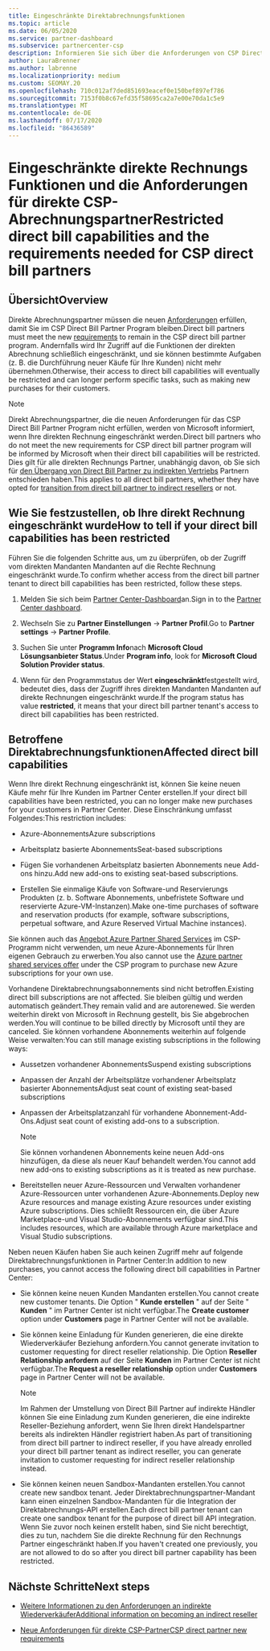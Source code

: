```yaml
---
title: Eingeschränkte Direktabrechnungsfunktionen
ms.topic: article
ms.date: 06/05/2020
ms.service: partner-dashboard
ms.subservice: partnercenter-csp
description: Informieren Sie sich über die Anforderungen von CSP Direct Bill Partner und darüber, was Sie tun müssen, um zu verhindern, dass Finden Sie heraus, ob ihre Funktionen eingeschränkt wurden.
author: LauraBrenner
ms.author: labrenne
ms.localizationpriority: medium
ms.custom: SEOMAY.20
ms.openlocfilehash: 710c012af7ded851693eacef0e150bef897ef786
ms.sourcegitcommit: 7153f0b8c67efd35f58695ca2a7e00e70da1c5e9
ms.translationtype: MT
ms.contentlocale: de-DE
ms.lasthandoff: 07/17/2020
ms.locfileid: "86436589"
---
```

# <a name="restricted-direct-bill-capabilities-and-the-requirements-needed-for-csp-direct-bill-partners"></a><span data-ttu-id="91b24-104">Eingeschränkte direkte Rechnungs Funktionen und die Anforderungen für direkte CSP-Abrechnungspartner</span><span class="sxs-lookup"><span data-stu-id="91b24-104">Restricted direct bill capabilities and the requirements needed for CSP direct bill partners</span></span>  

## <a name="overview"></a><span data-ttu-id="91b24-105">Übersicht</span><span class="sxs-lookup"><span data-stu-id="91b24-105">Overview</span></span>

<span data-ttu-id="91b24-106">Direkte Abrechnungspartner müssen die neuen [Anforderungen](direct-partner-new-requirements.md) erfüllen, damit Sie im CSP Direct Bill Partner Program bleiben.</span><span class="sxs-lookup"><span data-stu-id="91b24-106">Direct bill partners must meet the new [requirements](direct-partner-new-requirements.md) to remain in the CSP direct bill partner program.</span></span> <span data-ttu-id="91b24-107">Andernfalls wird Ihr Zugriff auf die Funktionen der direkten Abrechnung schließlich eingeschränkt, und sie können bestimmte Aufgaben (z. B. die Durchführung neuer Käufe für Ihre Kunden) nicht mehr übernehmen.</span><span class="sxs-lookup"><span data-stu-id="91b24-107">Otherwise, their access to direct bill capabilities will eventually be restricted and can longer perform specific tasks, such as making new purchases for their customers.</span></span>

> [!Note]
> <span data-ttu-id="91b24-108">Direkt Abrechnungspartner, die die neuen Anforderungen für das CSP Direct Bill Partner Program nicht erfüllen, werden von Microsoft informiert, wenn Ihre direkten Rechnung eingeschränkt werden.</span><span class="sxs-lookup"><span data-stu-id="91b24-108">Direct bill partners who do not meet the new requirements for CSP direct bill partner program will be informed by Microsoft when their direct bill capabilities will be restricted.</span></span> <span data-ttu-id="91b24-109">Dies gilt für alle direkten Rechnungs Partner, unabhängig davon, ob Sie sich für [den Übergang von Direct Bill Partner zu indirekten Vertriebs](transition-direct-to-indirect.md) Partnern entschieden haben.</span><span class="sxs-lookup"><span data-stu-id="91b24-109">This applies to all direct bill partners, whether they have opted for [transition from direct bill partner to indirect resellers](transition-direct-to-indirect.md) or not.</span></span>  

## <a name="how-to-tell-if-your-direct-bill-capabilities-has-been-restricted"></a><span data-ttu-id="91b24-110">Wie Sie festzustellen, ob Ihre direkt Rechnung eingeschränkt wurde</span><span class="sxs-lookup"><span data-stu-id="91b24-110">How to tell if your direct bill capabilities has been restricted</span></span>

<span data-ttu-id="91b24-111">Führen Sie die folgenden Schritte aus, um zu überprüfen, ob der Zugriff vom direkten Mandanten Mandanten auf die Rechte Rechnung eingeschränkt wurde.</span><span class="sxs-lookup"><span data-stu-id="91b24-111">To confirm whether access from the direct bill partner tenant to direct bill capabilities has been restricted, follow these steps.</span></span>

1. <span data-ttu-id="91b24-112">Melden Sie sich beim [Partner Center-Dashboard](https://partner.microsoft.com/dashboard)an.</span><span class="sxs-lookup"><span data-stu-id="91b24-112">Sign in to the [Partner Center dashboard](https://partner.microsoft.com/dashboard).</span></span>

2. <span data-ttu-id="91b24-113">Wechseln Sie zu **Partner Einstellungen**  ->  **Partner Profil**.</span><span class="sxs-lookup"><span data-stu-id="91b24-113">Go to **Partner settings** -> **Partner Profile**.</span></span>

3. <span data-ttu-id="91b24-114">Suchen Sie unter **Programm Info**nach **Microsoft Cloud Lösungsanbieter Status**.</span><span class="sxs-lookup"><span data-stu-id="91b24-114">Under **Program info**, look for **Microsoft Cloud Solution Provider status**.</span></span>

4. <span data-ttu-id="91b24-115">Wenn für den Programmstatus der Wert **eingeschränkt**festgestellt wird, bedeutet dies, dass der Zugriff ihres direkten Mandanten Mandanten auf direkte Rechnungen eingeschränkt wurde.</span><span class="sxs-lookup"><span data-stu-id="91b24-115">If the program status has value **restricted**, it means that your direct bill partner tenant's access to direct bill capabilities has been restricted.</span></span>

## <a name="affected-direct-bill-capabilities"></a><span data-ttu-id="91b24-116">Betroffene Direktabrechnungsfunktionen</span><span class="sxs-lookup"><span data-stu-id="91b24-116">Affected direct bill capabilities</span></span>

<span data-ttu-id="91b24-117">Wenn Ihre direkt Rechnung eingeschränkt ist, können Sie keine neuen Käufe mehr für Ihre Kunden im Partner Center erstellen.</span><span class="sxs-lookup"><span data-stu-id="91b24-117">If your direct bill capabilities have been restricted, you can no longer make new purchases for your customers in Partner Center.</span></span> <span data-ttu-id="91b24-118">Diese Einschränkung umfasst Folgendes:</span><span class="sxs-lookup"><span data-stu-id="91b24-118">This restriction includes:</span></span>

- <span data-ttu-id="91b24-119">Azure-Abonnements</span><span class="sxs-lookup"><span data-stu-id="91b24-119">Azure subscriptions</span></span>

- <span data-ttu-id="91b24-120">Arbeitsplatz basierte Abonnements</span><span class="sxs-lookup"><span data-stu-id="91b24-120">Seat-based subscriptions</span></span>

- <span data-ttu-id="91b24-121">Fügen Sie vorhandenen Arbeitsplatz basierten Abonnements neue Add-ons hinzu.</span><span class="sxs-lookup"><span data-stu-id="91b24-121">Add new add-ons to existing seat-based subscriptions.</span></span>

- <span data-ttu-id="91b24-122">Erstellen Sie einmalige Käufe von Software-und Reservierungs Produkten (z. b. Software Abonnements, unbefristete Software und reservierte Azure-VM-Instanzen).</span><span class="sxs-lookup"><span data-stu-id="91b24-122">Make one-time purchases of software and reservation products (for example, software subscriptions, perpetual software, and Azure Reserved Virtual Machine instances).</span></span>

<span data-ttu-id="91b24-123">Sie können auch das [Angebot Azure Partner Shared Services](shared-services.md) im CSP-Programm nicht verwenden, um neue Azure-Abonnements für Ihren eigenen Gebrauch zu erwerben.</span><span class="sxs-lookup"><span data-stu-id="91b24-123">You also cannot use the [Azure partner shared services offer](shared-services.md) under the CSP program to purchase new Azure subscriptions for your own use.</span></span>

<span data-ttu-id="91b24-124">Vorhandene Direktabrechnungsabonnements sind nicht betroffen.</span><span class="sxs-lookup"><span data-stu-id="91b24-124">Existing direct bill subscriptions are not affected.</span></span> <span data-ttu-id="91b24-125">Sie bleiben gültig und werden automatisch geändert.</span><span class="sxs-lookup"><span data-stu-id="91b24-125">They remain valid and are autorenewed.</span></span> <span data-ttu-id="91b24-126">Sie werden weiterhin direkt von Microsoft in Rechnung gestellt, bis Sie abgebrochen werden.</span><span class="sxs-lookup"><span data-stu-id="91b24-126">You will continue to be billed directly by Microsoft until they are canceled.</span></span> <span data-ttu-id="91b24-127">Sie können vorhandene Abonnements weiterhin auf folgende Weise verwalten:</span><span class="sxs-lookup"><span data-stu-id="91b24-127">You can still manage existing subscriptions in the following ways:</span></span>

- <span data-ttu-id="91b24-128">Aussetzen vorhandener Abonnements</span><span class="sxs-lookup"><span data-stu-id="91b24-128">Suspend existing subscriptions</span></span>

- <span data-ttu-id="91b24-129">Anpassen der Anzahl der Arbeitsplätze vorhandener Arbeitsplatz basierter Abonnements</span><span class="sxs-lookup"><span data-stu-id="91b24-129">Adjust seat count of existing seat-based subscriptions</span></span>

- <span data-ttu-id="91b24-130">Anpassen der Arbeitsplatzanzahl für vorhandene Abonnement-Add-Ons.</span><span class="sxs-lookup"><span data-stu-id="91b24-130">Adjust seat count of existing add-ons to a subscription.</span></span> 
 
    >[!Note] 
    ><span data-ttu-id="91b24-131">Sie können vorhandenen Abonnements keine neuen Add-ons hinzufügen, da diese als neuer Kauf behandelt werden.</span><span class="sxs-lookup"><span data-stu-id="91b24-131">You cannot add new add-ons to existing subscriptions as it is treated as new purchase.</span></span>

- <span data-ttu-id="91b24-132">Bereitstellen neuer Azure-Ressourcen und Verwalten vorhandener Azure-Ressourcen unter vorhandenen Azure-Abonnements.</span><span class="sxs-lookup"><span data-stu-id="91b24-132">Deploy new Azure resources and manage existing Azure resources under existing Azure subscriptions.</span></span> <span data-ttu-id="91b24-133">Dies schließt Ressourcen ein, die über Azure Marketplace-und Visual Studio-Abonnements verfügbar sind.</span><span class="sxs-lookup"><span data-stu-id="91b24-133">This includes resources, which are available through Azure marketplace and Visual Studio subscriptions.</span></span>

<span data-ttu-id="91b24-134">Neben neuen Käufen haben Sie auch keinen Zugriff mehr auf folgende Direktabrechnungsfunktionen in Partner Center:</span><span class="sxs-lookup"><span data-stu-id="91b24-134">In addition to new purchases, you cannot access the following direct bill capabilities in Partner Center:</span></span>

- <span data-ttu-id="91b24-135">Sie können keine neuen Kunden Mandanten erstellen.</span><span class="sxs-lookup"><span data-stu-id="91b24-135">You cannot create new customer tenants.</span></span> <span data-ttu-id="91b24-136">Die Option " **Kunde erstellen** " auf der Seite " **Kunden** " im Partner Center ist nicht verfügbar.</span><span class="sxs-lookup"><span data-stu-id="91b24-136">The **Create customer** option under **Customers** page in Partner Center will not be available.</span></span>

- <span data-ttu-id="91b24-137">Sie können keine Einladung für Kunden generieren, die eine direkte Wiederverkäufer Beziehung anfordern.</span><span class="sxs-lookup"><span data-stu-id="91b24-137">You cannot generate invitation to customer requesting for direct reseller relationship.</span></span> <span data-ttu-id="91b24-138">Die Option **Reseller Relationship anfordern** auf der Seite **Kunden** im Partner Center ist nicht verfügbar.</span><span class="sxs-lookup"><span data-stu-id="91b24-138">The **Request a reseller relationship** option under **Customers** page in Partner Center will not be available.</span></span>

    >[!NOTE]
    ><span data-ttu-id="91b24-139">Im Rahmen der Umstellung von Direct Bill Partner auf indirekte Händler können Sie eine Einladung zum Kunden generieren, die eine indirekte Reseller-Beziehung anfordert, wenn Sie Ihren direkt Handelspartner bereits als indirekten Händler registriert haben.</span><span class="sxs-lookup"><span data-stu-id="91b24-139">As part of transitioning from direct bill partner to indirect reseller, if you have already enrolled your direct bill partner tenant as indirect reseller, you can generate invitation to customer requesting for indirect reseller relationship instead.</span></span>

- <span data-ttu-id="91b24-140">Sie können keinen neuen Sandbox-Mandanten erstellen.</span><span class="sxs-lookup"><span data-stu-id="91b24-140">You cannot create new sandbox tenant.</span></span> <span data-ttu-id="91b24-141">Jeder Direktabrechnungspartner-Mandant kann einen einzelnen Sandbox-Mandanten für die Integration der Direktabrechnungs-API erstellen.</span><span class="sxs-lookup"><span data-stu-id="91b24-141">Each direct bill partner tenant can create one sandbox tenant for the purpose of direct bill API integration.</span></span> <span data-ttu-id="91b24-142">Wenn Sie zuvor noch keinen erstellt haben, sind Sie nicht berechtigt, dies zu tun, nachdem Sie die direkte Rechnung für den Rechnungs Partner eingeschränkt haben.</span><span class="sxs-lookup"><span data-stu-id="91b24-142">If you haven't created one previously, you are not allowed to do so after you direct bill partner capability has been restricted.</span></span>  

## <a name="next-steps"></a><span data-ttu-id="91b24-143">Nächste Schritte</span><span class="sxs-lookup"><span data-stu-id="91b24-143">Next steps</span></span>

- [<span data-ttu-id="91b24-144">Weitere Informationen zu den Anforderungen an indirekte Wiederverkäufer</span><span class="sxs-lookup"><span data-stu-id="91b24-144">Additional information on becoming an indirect reseller</span></span>](https://assetsprod.microsoft.com/csp-directbill-to-indirect-transition.pdf)

- [<span data-ttu-id="91b24-145">Neue Anforderungen für direkte CSP-Partner</span><span class="sxs-lookup"><span data-stu-id="91b24-145">CSP direct partner new requirements</span></span>](direct-partner-new-requirements.md)